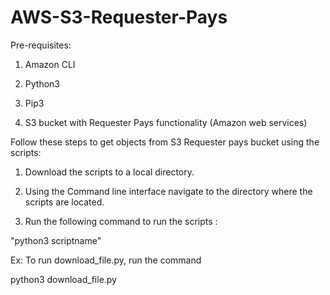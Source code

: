 # AWS-S3-Requester-Pays

Pre-requisites: 

1. Amazon CLI

2. Python3 

3. Pip3

4. S3 bucket with Requester Pays functionality (Amazon web services)


Follow these steps to get objects from S3 Requester pays bucket using the scripts:

1. Download the scripts to a local directory.

2. Using the Command line interface navigate to the directory where the scripts are located.

3. Run the following command to run the scripts : 

"python3 scriptname" 

Ex: To run download_file.py, run the command 

python3 download_file.py
